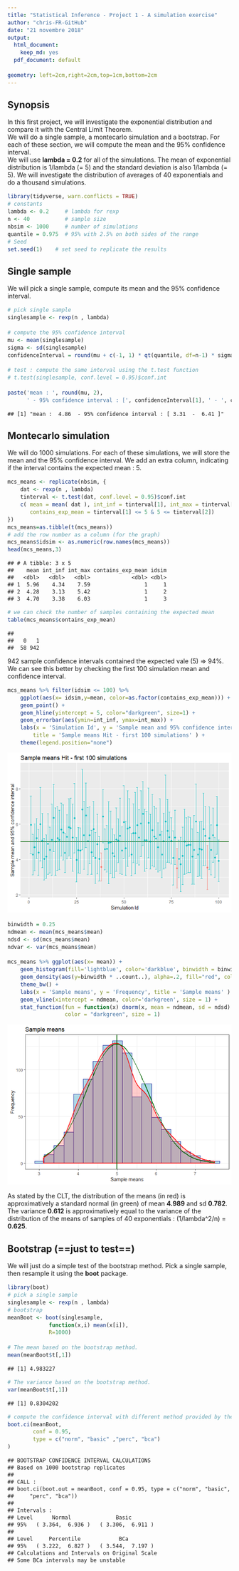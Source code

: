 ```yaml
---
title: "Statistical Inference - Project 1 - A simulation exercise"
author: "chris-FR-GitHub"
date: "21 novembre 2018"
output:
  html_document:
    keep_md: yes
  pdf_document: default

geometry: left=2cm,right=2cm,top=1cm,bottom=2cm
---
```




## Synopsis

In this first project, we will investigate the exponential distribution and compare it with the Central Limit Theorem.  
We will do a single sample, a montecarlo simulation and a bootstrap. For each of these section, we will compute the mean and the 95% confidence interval.  
We will use **lambda = 0.2** for all of the simulations.
The mean of exponential distribution is 1/lambda (= 5) and the standard deviation is also 1/lambda (= 5). We will investigate the distribution of averages of 40 exponentials and do a thousand simulations.  


```r
library(tidyverse, warn.conflicts = TRUE)
# constants
lambda <- 0.2     # lambda for rexp
n <- 40           # sample size
nbsim <- 1000     # number of simulations
quantile = 0.975  # 95% with 2.5% on both sides of the range
# Seed
set.seed(1)    # set seed to replicate the results
```

## Single sample

We will pick a single sample, compute its mean and the 95% confidence interval.


```r
# pick single sample
singlesample <- rexp(n , lambda)

# compute the 95% confidence interval
mu <- mean(singlesample)
sigma <- sd(singlesample)
confidenceInterval = round(mu + c(-1, 1) * qt(quantile, df=n-1) * sigma / sqrt(n), 2)

# test : compute the same interval using the t.test function
# t.test(singlesample, conf.level = 0.95)$conf.int

paste('mean : ', round(mu, 2), 
      ' - 95% confidence interval : [', confidenceInterval[1], ' - ', confidenceInterval[2], ']')
```

```
## [1] "mean :  4.86  - 95% confidence interval : [ 3.31  -  6.41 ]"
```


## Montecarlo simulation

We will do 1000 simulations. For each of these simulations, we will store the mean and the 95% confidence interval. 
We add an extra column, indicating if the interval contains the expected mean : 5.


```r
mcs_means <- replicate(nbsim, { 
    dat <- rexp(n , lambda)
    tinterval <- t.test(dat, conf.level = 0.95)$conf.int
    c( mean = mean( dat ), int_inf = tinterval[1], int_max = tinterval[2],
       contains_exp_mean = tinterval[1] <= 5 & 5 <= tinterval[2])
}) 
mcs_means=as.tibble(t(mcs_means))
# add the row number as a column (for the graph)
mcs_means$idsim <- as.numeric(row.names(mcs_means))
head(mcs_means,3)
```

```
## # A tibble: 3 x 5
##    mean int_inf int_max contains_exp_mean idsim
##   <dbl>   <dbl>   <dbl>             <dbl> <dbl>
## 1  5.96    4.34    7.59                 1     1
## 2  4.28    3.13    5.42                 1     2
## 3  4.70    3.38    6.03                 1     3
```

```r
# we can check the number of samples containing the expected mean
table(mcs_means$contains_exp_mean)
```

```
## 
##   0   1 
##  58 942
```
942 sample confidence intervals contained the expected vale (5) => 94%. We can see this better by checking the first 100 simulation mean and confidence interval.

```r
mcs_means %>% filter(idsim <= 100) %>% 
    ggplot(aes(x= idsim,y=mean, color=as.factor(contains_exp_mean))) +
    geom_point() +
    geom_hline(yintercept = 5, color="darkgreen", size=1) +
    geom_errorbar(aes(ymin=int_inf, ymax=int_max)) +
    labs(x = 'Simulation Id', y = 'Sample mean and 95% confidence interval',
        title = 'Sample means Hit - first 100 simulations' ) +
    theme(legend.position="none")
```

![](figure/mtserrorbargraph-1.png)<!-- -->


```r
binwidth = 0.25
ndmean <- mean(mcs_means$mean)
ndsd <- sd(mcs_means$mean)
ndvar <- var(mcs_means$mean)

mcs_means %>% ggplot(aes(x= mean)) + 
    geom_histogram(fill='lightblue', color='darkblue', binwidth = binwidth, size = 0.1) +
    geom_density(aes(y=binwidth * ..count..), alpha=.2, fill="red", color="red", size=.75) +
    theme_bw() +
    labs(x = 'Sample means', y = 'Frequency', title = 'Sample means' ) +
    geom_vline(xintercept = ndmean, color='darkgreen', size = 1) +
    stat_function(fun = function(x) dnorm(x, mean = ndmean, sd = ndsd) * nbsim * binwidth,
                  color = "darkgreen", size = 1)
```

![](figure/mtsdistributiongraph-1.png)<!-- -->

As stated by the CLT, the distribution of the means (in red) is approximatively a standard normal (in green) of mean **4.989** and sd **0.782**.  
The variance **0.612** is approximatively equal to  the variance of the distribution of the means of samples of 40 exponentials : (1/lambda^2/n) = **0.625**.

## Bootstrap (==just to test==)

We will just do a simple test of the bootstrap method. Pick a single sample, then resample it using the **boot** package.  


```r
library(boot)
# pick a single sample
singlesample <- rexp(n , lambda)
# bootstrap
meanBoot <- boot(singlesample,
             function(x,i) mean(x[i]),
             R=1000)

# The mean based on the bootstrap method.
mean(meanBoot$t[,1])
```

```
## [1] 4.983227
```

```r
# The variance based on the bootstrap method.
var(meanBoot$t[,1])
```

```
## [1] 0.8304202
```

```r
# compute the confidence interval with different method provided by the package
boot.ci(meanBoot,
        conf = 0.95,
        type = c("norm", "basic" ,"perc", "bca")
)
```

```
## BOOTSTRAP CONFIDENCE INTERVAL CALCULATIONS
## Based on 1000 bootstrap replicates
## 
## CALL : 
## boot.ci(boot.out = meanBoot, conf = 0.95, type = c("norm", "basic", 
##     "perc", "bca"))
## 
## Intervals : 
## Level      Normal              Basic         
## 95%   ( 3.364,  6.936 )   ( 3.306,  6.911 )  
## 
## Level     Percentile            BCa          
## 95%   ( 3.222,  6.827 )   ( 3.544,  7.197 )  
## Calculations and Intervals on Original Scale
## Some BCa intervals may be unstable
```

